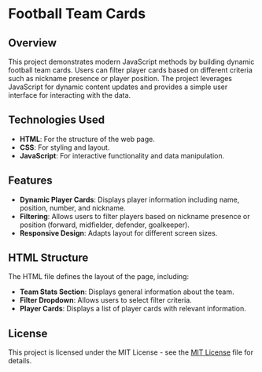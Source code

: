 # Football Team Cards

## Overview

This project demonstrates modern JavaScript methods by building dynamic football team cards. Users can filter player cards based on different criteria such as nickname presence or player position. The project leverages JavaScript for dynamic content updates and provides a simple user interface for interacting with the data.

## Technologies Used

- **HTML**: For the structure of the web page.
- **CSS**: For styling and layout.
- **JavaScript**: For interactive functionality and data manipulation.

## Features

- **Dynamic Player Cards**: Displays player information including name, position, number, and nickname.
- **Filtering**: Allows users to filter players based on nickname presence or position (forward, midfielder, defender, goalkeeper).
- **Responsive Design**: Adapts layout for different screen sizes.

## HTML Structure

The HTML file defines the layout of the page, including:

- **Team Stats Section**: Displays general information about the team.
- **Filter Dropdown**: Allows users to select filter criteria.
- **Player Cards**: Displays a list of player cards with relevant information.


## License

This project is licensed under the MIT License - see the [MIT License](LICENSE) file for details.